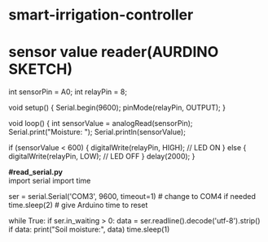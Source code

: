 # smart-irrigation-controller
# sensor value reader(AURDINO SKETCH)
int sensorPin = A0;
int relayPin = 8;

void setup() {
  Serial.begin(9600);
  pinMode(relayPin, OUTPUT);
}

void loop() {
  int sensorValue = analogRead(sensorPin);
  Serial.print("Moisture: ");
  Serial.println(sensorValue);

  if (sensorValue < 600) {
    digitalWrite(relayPin, HIGH);  // LED ON
  } else {
    digitalWrite(relayPin, LOW);   // LED OFF
  }
  delay(2000);
}


**#read_serial.py**
<br>
import serial
import time

ser = serial.Serial('COM3', 9600, timeout=1)  # change to COM4 if needed
time.sleep(2)  # give Arduino time to reset

while True:
    if ser.in_waiting > 0:
        data = ser.readline().decode('utf-8').strip()
        if data:
            print("Soil moisture:", data)
    time.sleep(1)

    





